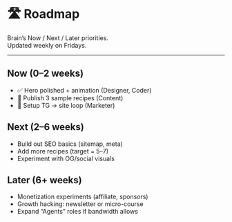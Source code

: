# 🛣 Roadmap

Brain’s Now / Next / Later priorities.  
Updated weekly on Fridays.

---

## Now (0–2 weeks)
- ✅ Hero polished + animation (Designer, Coder)
- 🚧 Publish 3 sample recipes (Content)
- 🚧 Setup TG → site loop (Marketer)

## Next (2–6 weeks)
- Build out SEO basics (sitemap, meta)  
- Add more recipes (target = 5–7)  
- Experiment with OG/social visuals

## Later (6+ weeks)
- Monetization experiments (affiliate, sponsors)  
- Growth hacking: newsletter or micro-course  
- Expand “Agents” roles if bandwidth allows


